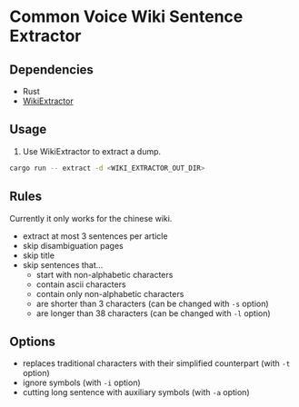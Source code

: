 # Common Voice Wiki Sentence Extractor

## Dependencies

- Rust
- [WikiExtractor](https://github.com/attardi/wikiextractor)

## Usage

1. Use WikiExtractor to extract a dump.
```bash
cargo run -- extract -d <WIKI_EXTRACTOR_OUT_DIR>
```

## Rules
Currently it only works for the chinese wiki.
- extract at most 3 sentences per article
- skip disambiguation pages
- skip title
- skip sentences that...
    - start with non-alphabetic characters
    - contain ascii characters
    - contain only non-alphabetic characters
    - are shorter than 3 characters (can be changed with `-s` option)
    - are longer than 38 characters (can be changed with `-l` option)

## Options
- replaces traditional characters with their simplified counterpart (with `-t` option)
- ignore symbols (with `-i` option)
- cutting long sentence with auxiliary symbols (with `-a` option)
